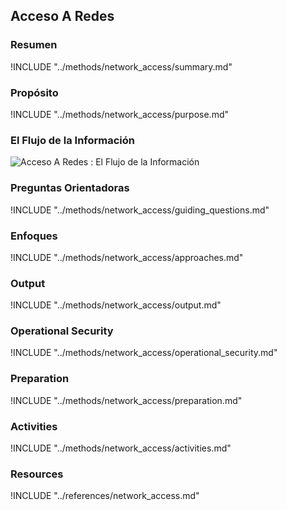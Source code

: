 ## Acceso A Redes

### Resumen

!INCLUDE "../methods/network_access/summary.md"

### Propósito 

!INCLUDE "../methods/network_access/purpose.md"

### El Flujo de la Información
![Acceso A Redes : El Flujo de la Información](images/info_flows/network_access.svg)

### Preguntas Orientadoras

!INCLUDE "../methods/network_access/guiding_questions.md"

### Enfoques

!INCLUDE "../methods/network_access/approaches.md"


### Output
!INCLUDE "../methods/network_access/output.md"

### Operational Security
!INCLUDE "../methods/network_access/operational_security.md"

### Preparation
!INCLUDE "../methods/network_access/preparation.md"

### Activities
!INCLUDE "../methods/network_access/activities.md"

### Resources

<div class="greybox">
!INCLUDE "../references/network_access.md"
</div>
